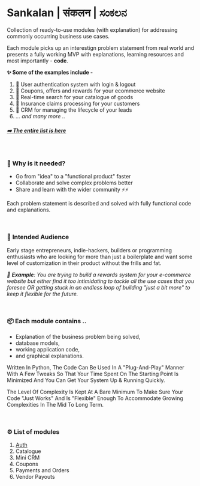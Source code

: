 # Sankalan | संकलन | ಸಂಕಲನ
Collection of ready-to-use modules (with explanation) for addressing commonly occurring business use cases.

Each module picks up an interestign problem statement from real world and presents a fully working MVP with explanations, learning resources and most importantly - **code**.
</br>

**✨ Some of the examples include -**
1. 🔐 User authentication system with login & logout
2. 🎁 Coupons, offers and rewards for your ecommerce website
3. 🔎 Real-time search for your catalogue of goods
4. 💼 Insurance claims processing for your customers
5. 🔄 CRM for managing the lifecycle of your leads
6. *... and many more ..*

##### [➡️ <u>The entire list is here</u>](https://github.com/utsavtiwary04/sankalan/blob/83cd0eafd15eebb8ce339c920d61f5a4910b1b2c/README.md#%EF%B8%8F-moduleshttp:// "The entire list is here.")

</br>

### 🚨 Why is it needed?

- Go from "idea" to a "functional product" faster
- Collaborate and solve complex problems better
- Share and learn with the wider community ⚡️⚡️

Each problem statement is described and solved with fully functional code and explanations.

</br>

###  👥 **Intended Audience**
Early stage entrepreneurs, indie-hackers, builders or programming enthusiasts who are looking for more than just a boilerplate and want some level of customization in their product without the frills and fat.

*📒 **Example**: You are trying to build a rewards system for your e-commerce website but either find it too intimidating to tackle all the use cases that you foresee OR getting stuck in an endless loop of building "just a bit more" to keep it flexible for the future.*

</br>

### 📦 **Each module contains ..**
- Explanation of the business problem being solved, 
- database models,
- working application code,
- and graphical explanations.

Written In Python, The Code Can Be Used In A "Plug-And-Play" Manner With A Few Tweaks So That Your Time Spent On The Starting Point Is Minimized And You Can Get Your System Up & Running Quickly.

The Level Of Complexity Is Kept At A Bare Minimum To Make Sure Your Code "Just Works" And Is "Flexible" Enough To Accommodate Growing Complexities In The Mid To Long Term.

</br>

### ⚙️ List of modules
1. [Auth](http://google.com "Auth")
2. Catalogue
3. Mini CRM
4. Coupons
5. Payments and Orders
6. Vendor Payouts

